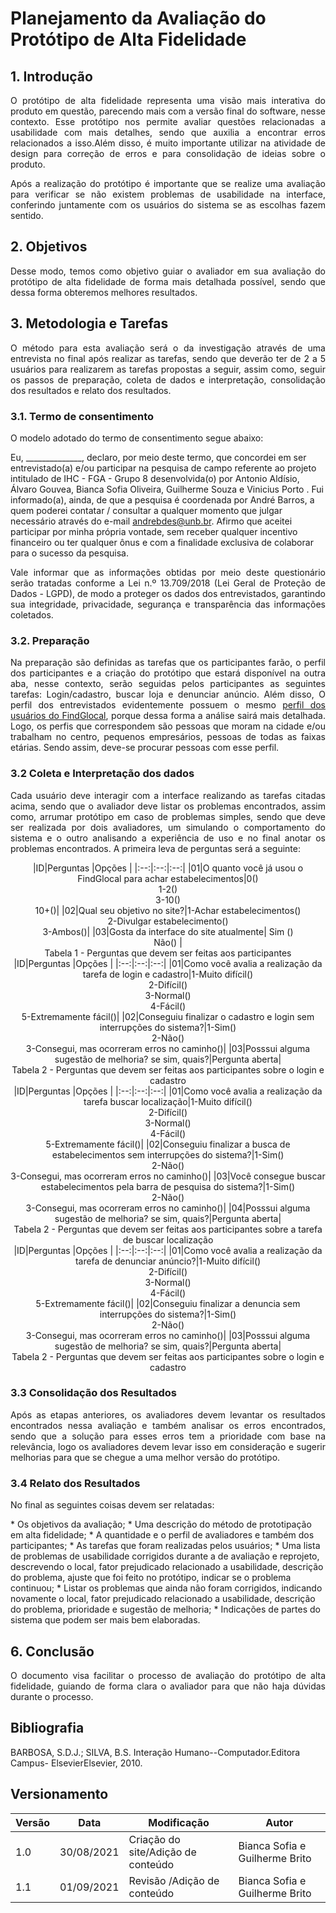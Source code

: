# Planejamento da Avaliação do Protótipo de Alta Fidelidade

## 1. Introdução

<p align = "justify">O protótipo de alta fidelidade representa uma visão mais interativa do produto em questão, parecendo mais com a versão final do software, nesse contexto. Esse protótipo nos permite avaliar questões relacionadas a usabilidade com mais detalhes, sendo que auxilia a encontrar erros relacionados a isso.Além disso, é muito importante utilizar na atividade de design para correção de erros e para consolidação de ideias sobre o produto. </p>
<p align = "justify">Após a realização do protótipo é importante que se realize uma avaliação para verificar se não existem problemas de usabilidade na interface, conferindo juntamente com os usuários do sistema se as escolhas fazem sentido.</p>

## 2. Objetivos

<p align = "justify">Desse modo, temos como objetivo guiar o avaliador em sua avaliação do protótipo de alta fidelidade de forma mais detalhada possível, sendo que dessa forma obteremos melhores resultados.
</p>

## 3. Metodologia e Tarefas
<p align = "justify">O método para esta avaliação será o da investigação através de uma entrevista no final após realizar as tarefas, sendo que deverão ter de 2 a 5 usuários para realizarem as tarefas propostas a seguir, assim como, seguir os passos de preparação, coleta de dados e interpretação, consolidação dos resultados e relato dos resultados.
</p>

### 3.1. Termo de consentimento
<p align = "justify">
O modelo adotado do termo de consentimento segue abaixo:
</p>
<p align = "justify">

Eu, ______________, declaro, por meio deste termo, que concordei em ser entrevistado(a) e/ou
participar na pesquisa de campo referente ao projeto 
intitulado de IHC - FGA - Grupo 8 desenvolvida(o) por Antonio Aldísio, Álvaro  Gouvea, Bianca Sofia  Oliveira, Guilherme  Souza e Vinicius Porto  . Fui
informado(a), ainda, de que a pesquisa é coordenada  por André Barros, a
quem poderei contatar / consultar a qualquer momento que julgar necessário através do
e-mail andrebdes@unb.br.
Afirmo que aceitei participar por minha própria vontade, sem receber qualquer
incentivo financeiro ou ter qualquer ônus e com a finalidade exclusiva de colaborar para
o sucesso da pesquisa. 
</p>
<p align = "justify">
Vale informar que as informações obtidas por meio deste questionário serão tratadas conforme a Lei n.º 13.709/2018 (Lei Geral de Proteção de Dados - LGPD), de modo a  proteger os dados dos entrevistados, garantindo sua integridade, privacidade, segurança e transparência das informações coletados.
</p>

### 3.2. Preparação
<p align = "justify">Na preparação são definidas as tarefas que os participantes farão, o perfil dos participantes e a criação do protótipo que estará disponível na outra aba, nesse contexto, serão seguidas pelos participantes as seguintes tarefas: Login/cadastro, buscar loja e denunciar anúncio. Além disso, O perfil dos entrevistados evidentemente possuem o mesmo <a href="/2021.1-FindGlocal/requisitos/perfil_do_usuário/" >perfil dos usuários do FindGlocal</a>, porque dessa forma a análise sairá mais detalhada. Logo, os perfis que correspondem são pessoas que moram na cidade e/ou trabalham no centro, pequenos empresários, pessoas de todas as faixas etárias. Sendo assim, deve-se procurar pessoas com esse perfil. 
</p>

### 3.2 Coleta e Interpretação dos dados
<p align = "justify">Cada usuário deve interagir com a interface realizando as tarefas citadas acima, sendo que o avaliador deve listar os problemas encontrados, assim como, arrumar protótipo em caso de problemas simples, sendo que deve ser realizada por dois avaliadores, um simulando o comportamento do sistema e o outro analisando a experiência de uso e no final anotar os problemas encontrados. A primeira leva de perguntas será a seguinte:
</p>
<center>
|ID|Perguntas |Opções | 
|:--:|:--:|:--:|
|01|O quanto você já usou o FindGlocal para achar estabelecimentos|0() <br>1-2() <br>3-10() <br> 10+()|
|02|Qual seu objetivo no site?|1-Achar estabelecimentos() <br>2-Divulgar estabelecimento() <br>3-Ambos()|
|03|Gosta da interface do site atualmente| Sim () <br> Não() |
<figcaption> Tabela 1 - Perguntas que devem ser feitas aos participantes</figcaption>
</center>

<center>
|ID|Perguntas |Opções | 
|:--:|:--:|:--:|
|01|Como você avalia a realização da tarefa de login e cadastro|1-Muito difícil() <br>2-Difícil() <br>3-Normal() <br>4-Fácil() <br>5-Extremamente fácil()|
|02|Conseguiu finalizar o cadastro e login sem interrupções do sistema?|1-Sim() <br>2-Não() <br>3-Consegui, mas ocorreram erros no caminho()|
|03|Posssui alguma sugestão de melhoria? se sim, quais?|Pergunta aberta|
<figcaption> Tabela 2 - Perguntas que devem ser feitas aos participantes sobre o login e cadastro</figcaption>
</center>

<center>
|ID|Perguntas |Opções | 
|:--:|:--:|:--:|
|01|Como você avalia a realização da tarefa buscar localização|1-Muito difícil() <br>2-Difícil() <br>3-Normal() <br>4-Fácil() <br>5-Extremamente fácil()|
|02|Conseguiu finalizar a busca de estabelecimentos sem interrupções do sistema?|1-Sim() <br>2-Não() <br>3-Consegui, mas ocorreram erros no caminho()|
|03|Você consegue buscar estabelecimentos pela barra de pesquisa do sistema?|1-Sim() <br>2-Não() <br>3-Consegui, mas ocorreram erros no caminho()|
|04|Posssui alguma sugestão de melhoria? se sim, quais?|Pergunta aberta|
<figcaption> Tabela 2 - Perguntas que devem ser feitas aos participantes sobre a tarefa de buscar localização</figcaption>
</center>


<center>
|ID|Perguntas |Opções | 
|:--:|:--:|:--:|
|01|Como você avalia a realização da tarefa de denunciar anúncio?|1-Muito difícil() <br>2-Difícil() <br>3-Normal() <br>4-Fácil() <br>5-Extremamente fácil()|
|02|Conseguiu finalizar a denuncia sem interrupções do sistema?|1-Sim() <br>2-Não() <br>3-Consegui, mas ocorreram erros no caminho()|
|03|Posssui alguma sugestão de melhoria? se sim, quais?|Pergunta aberta|
<figcaption> Tabela 2 - Perguntas que devem ser feitas aos participantes sobre o login e cadastro</figcaption>
</center>

### 3.3 Consolidação dos Resultados
<p align = "justify">Após as etapas anteriores, os avaliadores devem levantar os resultados encontrados nessa avaliação e também analisar os erros encontrados, sendo que a solução para esses erros tem a prioridade com base na relevância, logo os avaliadores devem levar isso em consideração e sugerir melhorias para que se chegue a uma melhor versão do protótipo.
</p>

### 3.4 Relato dos Resultados
<p align = "justify">No final as seguintes coisas devem ser relatadas:
</p>
* Os objetivos da avaliação;
* Uma descrição do método de prototipação em alta fidelidade;
* A quantidade e o perfil de avaliadores e também dos participantes;
* As tarefas que foram realizadas pelos usuários;
* Uma lista de problemas de usabilidade corrigidos durante a de avaliação e reprojeto, descrevendo o local, fator prejudicado relacionado a usabilidade, descrição do problema, ajuste que foi feito no protótipo, indicar se o problema continuou;
* Listar os problemas que ainda não foram corrigidos, indicando novamente o local, fator prejudicado relacionado a usabilidade, descrição do problema, prioridade e sugestão de melhoria;
* Indicações de partes do sistema que podem ser mais bem elaboradas.


## 6. Conclusão

<p align = "justify">O documento visa facilitar o processo de avaliação do protótipo de alta fidelidade, guiando de forma clara o avaliador para que não haja dúvidas durante o processo.
</p>


## Bibliografia

BARBOSA, S.D.J.; SILVA, B.S. Interação Humano--Computador.Editora Campus- ElsevierElsevier, 2010.

## Versionamento
<center>

| Versão | Data | Modificação | Autor |
|--|--|--|--|
| 1.0 |30/08/2021 | Criação do site/Adição de conteúdo | Bianca Sofia e Guilherme Brito |
| 1.1 |01/09/2021 | Revisão /Adição de conteúdo | Bianca Sofia e Guilherme Brito |



</center>



